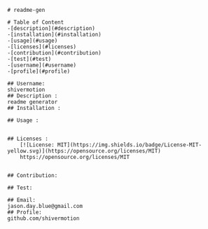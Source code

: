 
	# readme-gen
	
	# Table of Content
	-[description](#description)
	-[installation](#installation)
	-[usage](#usage)
	-[licenses](#licenses)
	-[contribution](#contribution)
	-[test](#test)
	-[username](#username)
	-[profile](#profile)
	
	## Username:
	shivermotion
	## Description :
	readme generator
	## Installation :
	
	## Usage :
	

	## Licenses :
		[![License: MIT](https://img.shields.io/badge/License-MIT-yellow.svg)](https://opensource.org/licenses/MIT)
		https://opensource.org/licenses/MIT
		

	## Contribution:
	
	## Test:
	
	## Email:
	jason.day.blue@gmail.com
	## Profile:
	github.com/shivermotion
	